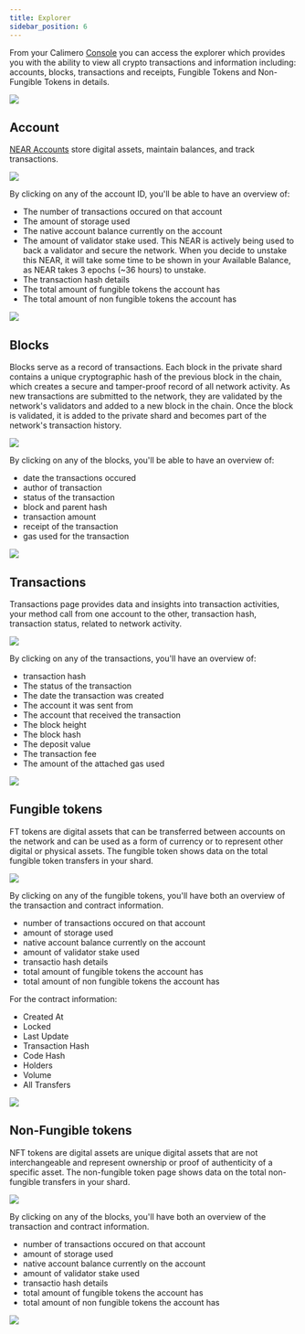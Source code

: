 ```yaml
---
title: Explorer
sidebar_position: 6
---
```


From your  Calimero [Console](https://app.calimero.network/explorer/dashboard) you can access the explorer which provides you with the ability to view all crypto transactions and information including: accounts, blocks, transactions and receipts, Fungible Tokens and Non-Fungible Tokens in details. 

![](../../static/img/explorer.png)

## Account

[NEAR Accounts](https://docs.near.org/concepts/basics/accounts/model) store digital assets, maintain balances, and track transactions.

![](../../static/img/demo_account.png)

By clicking on any of the account ID, you'll be able to have an overview of:

- The number of transactions occured on that account
- The amount of storage used
- The native account balance currently on the account
- The amount of validator stake used. This NEAR is actively being used to back a validator and secure the network. When you decide to unstake this NEAR, it will take some time to be shown in your Available Balance, as NEAR takes 3 epochs (~36 hours) to unstake.
- The transaction hash details
- The total amount of fungible tokens the account has
-  The total amount of non fungible tokens the account has

![](../../static/img/account_details.png)

## Blocks

Blocks serve as a record of transactions. Each block in the private shard contains a unique cryptographic hash of the previous block in the chain, which creates a secure and tamper-proof record of all network activity. As new transactions are submitted to the network, they are validated by the network's validators and added to a new block in the chain. Once the block is validated, it is added to the private shard and becomes part of the network's transaction history.

![](../../static/img/blocks.png)

By clicking on any of the blocks, you'll be able to have an overview of:

- date the transactions occured
- author of transaction
- status of the transaction
- block and parent hash
- transaction amount
- receipt of the transaction
- gas used for the transaction

![](../../static/img/blocks_overview.png)

## Transactions

Transactions page provides data and insights into transaction activities, your method call from one account to the other, transaction hash, transaction status, related to network activity.

![](../../static/img/transaction.png)

By clicking on any of the transactions, you'll have an overview of:

- transaction hash
- The status of the transaction
- The date the transaction was created
- The account it was sent from
- The account that received the transaction
- The block height
- The block hash
- The deposit value
- The transaction fee
- The amount of the attached gas used

![](../../static/img/transaction_overview.png)


## Fungible tokens

FT tokens are digital assets that can be transferred between accounts on the network and can be used as a form of currency or to represent other digital or physical assets. The fungible token shows data on the total fungible token transfers in your shard. 


![](../../static/img/ft_token.png)

By clicking on any of the fungible tokens, you'll have both an overview of the transaction and contract information.

- number of transactions occured on that account
- amount of storage used
- native account balance currently on the account
- amount of validator stake used
- transactio hash details
- total amount of fungible tokens the account has
- total amount of non fungible tokens the account has

For the contract information: 
- Created At
- Locked
- Last Update
- Transaction Hash
- Code Hash
- Holders
- Volume
- All Transfers

![](../../static/img/ft_overview.png)

## Non-Fungible tokens

NFT tokens are digital assets are unique digital assets that are not interchangeable and represent ownership or proof of authenticity of a specific asset. The non-fungible token page shows data on the total non-fungible transfers in your shard. 


![](../../static/img/nft.png)

By clicking on any of the blocks, you'll have both an overview of the transaction and contract information.

- number of transactions occured on that account
- amount of storage used
- native account balance currently on the account
- amount of validator stake used
- transactio hash details
- total amount of fungible tokens the account has
- total amount of non fungible tokens the account has

![](../../static/img/nft_overview.png)

